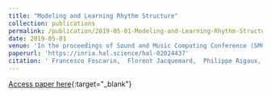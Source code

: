 ```yaml
---
title: "Modeling and Learning Rhythm Structure"
collection: publications
permalink: /publication/2019-05-01-Modeling-and-Learning-Rhythm-Structure
date: 2019-05-01
venue: 'In the proceedings of Sound and Music Computing Conference (SMC)'
paperurl: 'https://inria.hal.science/hal-02024437'
citation: ' Francesco Foscarin,  Florent Jacquemard,  Philippe Rigaux, &quot;Modeling and Learning Rhythm Structure.&quot; In the proceedings of Sound and Music Computing Conference (SMC), 2019.'
---
```

[Access paper here](https://inria.hal.science/hal-02024437){:target="_blank"}

